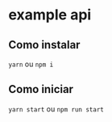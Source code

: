 # example api

## Como instalar

`yarn` ou `npm i`

## Como iniciar

`yarn start` ou `npm run start`

